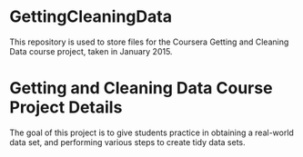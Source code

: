 # GettingCleaningData
This repository is used to store files for the Coursera Getting and Cleaning Data course project, taken in January 2015.

# Getting and Cleaning Data Course Project Details
The goal of this project is to give students practice in obtaining a real-world data set, and performing various steps to create tidy data sets.
